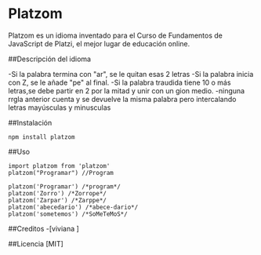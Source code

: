 # Platzom

Platzom es un idioma inventado para el Curso de Fundamentos de JavaScript de Platzi,
el mejor lugar de educación online.

##Descripción del idioma

-Si la palabra termina con "ar", se le quitan esas 2 letras
-Si la palabra inicia con Z, se le añade "pe" al final.
-Si la palabra traudida tiene 10 o más letras,se debe partir
en 2 por la mitad y unir con un gion medio.
-ninguna rrgla anterior cuenta y se devuelve la misma palabra pero intercalando
letras mayúsculas y minusculas

##Instalación
```
npm install platzom
```
##Uso
```
import platzom from 'platzom'
platzom("Programar") //Program

platzom('Programar') /*program*/
platzom('Zorro') /*Zorrope*/
platzom('Zarpar') /*Zarppe*/
platzom('abecedario') /*abece-dario*/
platzom('sometemos') /*SoMeTeMoS*/
```



##Creditos
-[viviana ]

##Licencia
[MIT]
